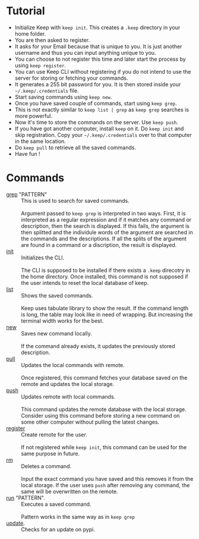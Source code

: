 # Tutorial

 - Initialize Keep with `keep init`. This creates a `.keep` directory in your home folder.
 - You are then asked to register.
  - It asks for your Email because that is unique to you. It is just another username and thus you can input anything
     unique to you.
  - You can choose to not register this time and later start the process by using `keep register`.
  - You can use Keep CLI without registering if you do not intend to use the server for storing or fetching your commands.
 - It generates a 255 bit password for you. It is then stored inside your `~/.keep/.credentials` file.
 - Start saving commands using `keep new`.
 - Once you have saved couple of commands, start using `keep grep`.
  - This is not exactly similar to `keep list | grep` as `keep grep` searches is more powerful.
 - Now it's time to store the commands on the server. Use `keep push`.
 - If you have got another computer, install `keep` on it. Do `keep init` and skip registration. Copy your `~/.keep/.credentials` over to that computer in the same location.
 - Do `keep pull` to retrieve all the saved commands.
 - Have fun !

# Commands

<dl>
  <dt><a href="https://github.com/OrkoHunter/keep/blob/master/keep/commands/cmd_grep.py">grep</a> "PATTERN"</dt>
  <dd>This is used to search for saved commands.<br><br>Argument passed to <code>keep grep</code> is interpreted in two ways. First, it is interpreted as a regular expression and if it matches any command or description, then the search is displayed. If this fails, the argument is then splitted and the individule words of the argument are searched in the commands and the descriptions. If all the splits of the argument are found in a command or a discription, the result is displayed.</dd>

  <dt><a href="https://github.com/OrkoHunter/keep/blob/master/keep/commands/cmd_init.py">init</a></dt>
  <dd>Initializes the CLI.<br><br>The CLI is supposed to be installed if there exists a <code>.keep</code> direcotry in the home directory. Once installed, this command is not supposed if the user intends to reset the local database of keep.</dd>

  <dt><a href="https://github.com/OrkoHunter/keep/blob/master/keep/commands/cmd_list.py">list</a></dt>
  <dd>Shows the saved commands.<br><br>Keep uses tabulate library to show the result. If the command length is long, the table may look like in need of wrapping. But increasing the terminal width works for the best.</dd>

  <dt><a href="https://github.com/OrkoHunter/keep/blob/master/keep/commands/cmd_new.py">new</a></dt>
  <dd>Saves new command locally.<br><br>If the command already exists, it updates the previously stored description.</dd>

  <dt><a href="https://github.com/OrkoHunter/keep/blob/master/keep/commands/cmd_pull.py">pull</a></dt>
  <dd>Updates the local commands with remote.<br><br>Once registered, this command fetches your database saved on the remote and updates the local storage.</dd>

  <dt><a href="https://github.com/OrkoHunter/keep/blob/master/keep/commands/cmd_push.py">push</a></dt>
  <dd>Updates remote with local commands.<br><br>This command updates the remote database with the local storage. Consider using this command before storing a new command on some other computer without pulling the latest changes.</dd>

  <dt><a href="https://github.com/OrkoHunter/keep/blob/master/keep/commands/cmd_register.py">register</a></dt>
  <dd>Create remote for the user.<br><br>If not registered while <code>keep init</code>, this command can be used for the same purpose in future.</dd>

  <dt><a href="https://github.com/OrkoHunter/keep/blob/master/keep/commands/cmd_rm.py">rm</a></dt>
  <dd>Deletes a command.<br><br>Input the exact command you have saved and this removes it from the local storage. If the user uses <code>push</code> after removing any command, the same will be overwritten on the remote.</dd>

  <dt><a href="https://github.com/OrkoHunter/keep/blob/master/keep/commands/cmd_run.py">run</a> "PATTERN".</dt>
  <dd>Executes a saved command.<br><br>Pattern works in the same way as in <code>keep grep</code></dd>

  <dt><a href="https://github.com/OrkoHunter/keep/blob/master/keep/commands/cmd_update.py">update</a>.</dt>
  <dd>Checks for an update on pypi.</dd>

</dl>
